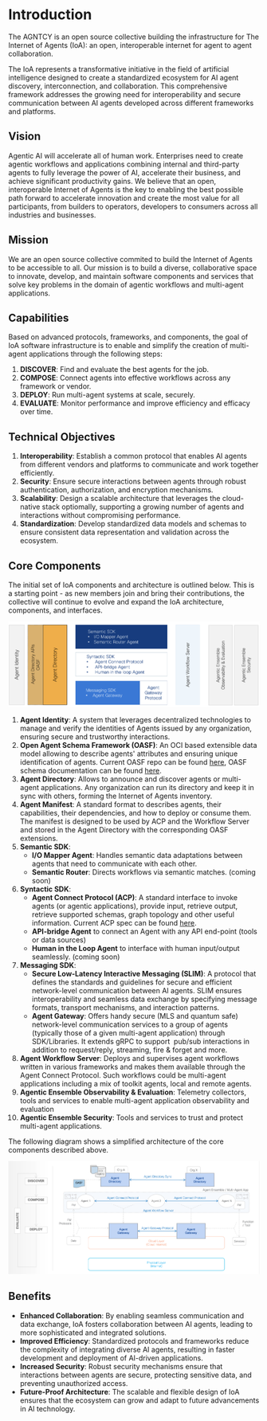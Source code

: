 # Introduction

The AGNTCY is an open source collective building the infrastructure for The Internet of Agents (IoA): an open, interoperable internet for agent to agent collaboration.

The IoA represents a transformative initiative in the field
of artificial intelligence designed to create a standardized ecosystem for AI
agent discovery, interconnection, and collaboration. This comprehensive
framework addresses the growing need for interoperability and secure
communication between AI agents developed across different frameworks and
platforms.

## Vision

Agentic AI will accelerate all of human work. Enterprises need to create agentic workflows and applications combining internal and third-party agents to fully leverage the power of AI, accelerate their business, and achieve significant productivity gains.
We believe that an open, interoperable Internet of Agents is the key to enabling the best possible path forward to accelerate innovation and create the most value for all participants, from builders to operators, developers to consumers across all industries and businesses.

## Mission

We are an open source collective commited to build the Internet of Agents to be accessible to all. Our mission is to build a diverse, collaborative space to innovate, develop, and maintain software components and services that solve key problems in the domain of agentic workflows and multi-agent applications.

## Capabilities

Based on advanced protocols, frameworks, and components, the goal of IoA software infrastructure is to enable and simplify the creation of multi-agent applications through the following steps:

1. **DISCOVER**: Find and evaluate the best agents for the job.
1. **COMPOSE**: Connect agents into effective workflows across any framework or vendor.
1. **DEPLOY**: Run multi-agent systems at scale, securely.
1. **EVALUATE**: Monitor performance and improve efficiency and efficacy over time.

## Technical Objectives

1. **Interoperability**: Establish a common protocol that enables AI agents from different vendors and platforms to communicate and work together efficiently.
2. **Security**: Ensure secure interactions between agents through robust authentication, authorization, and encryption mechanisms.
3. **Scalability**: Design a scalable architecture that leverages the cloud-native stack optiomally, supporting a growing number of agents and interactions without compromising performance.
4. **Standardization**: Develop standardized data models and schemas to ensure consistent data representation and validation across the ecosystem.

## Core Components

The initial set of IoA components and architecture is outlined below. This is a starting point - as new members join and bring their contributions, the collective will continue to evolve and expand the IoA architecture, components, and interfaces.

![IoA Stack](assets/ioa_stack.png)

1. **Agent Identity**: A system that leverages decentralized technologies to manage and verify the identities of Agents issued by any organization, ensuring secure and trustworthy interactions.
1. **Open Agent Schema Framework (OASF)**: An OCI based extensible data model allowing to describe agents' attributes and ensuring unique identification of agents. Current OASF repo can be found [here](https://github.com/agntcy/oasf), OASF schema documentation can be found [here](https://schema.oasf.agntcy.org).
1. **Agent Directory**: Allows to announce and discover agents or multi-agent applications. Any organization can run its directory and keep it in sync with others, forming the Internet of Agents inventory.
1. **Agent Manifest**: A standard format to describes agents, their capabilities, their dependencies, and how to deploy or consume them. The manifest is designed to be used by ACP and the Workflow Server and stored in the Agent Directory with the corresponding OASF extensions.
1. **Semantic SDK**: 
    * **I/O Mapper Agent**: Handles semantic data adaptations between agents that need to communicate with each other.
    * **Semantic Router**: Directs workflows via semantic matches. (coming soon)
1. **Syntactic SDK**:
    * **Agent Connect Protocol (ACP)**: A standard interface to invoke agents (or agentic applications), provide input, retrieve output, retrieve supported schemas, graph topology and other useful information. Current ACP spec can be found [here](https://spec.acp.agntcy.org/).
    * **API-bridge Agent** to connect an Agent with any API end-point (tools or data sources)
    * **Human in the Loop Agent** to interface with human input/output seamlessly. (coming soon)
1. **Messaging SDK**:
    * **Secure Low-Latency Interactive Messaging (SLIM)**: A protocol that defines the standards and guidelines for secure and efficient network-level communication between AI agents. SLIM ensures interoperability and seamless data exchange by specifying message formats, transport mechanisms, and interaction patterns.
    * **Agent Gateway**: Offers handy secure (MLS and quantum safe) network-level communication services to a group of agents (typically those of a given multi-agent application) through SDK/Libraries. It extends gRPC to support  pub/sub interactions in addition to request/reply, streaming, fire & forget and more.
1. **Agent Workflow Server**: Deploys and supervises agent workflows written in various frameworks and makes them available through the Agent Connect Protocol. Such workflows could be multi-agent applications including a mix of toolkit agents, local and remote agents. 
1. **Agentic Ensemble Observability & Evaluation**: Telemetry collectors, tools and services to enable multi-agent application observability and evaluation
1. **Agentic Ensemble Security**: Tools and services to trust and  protect multi-agent applications.


The following diagram shows a simplified architecture of the core components described above.


![IoA Arch](assets/ioa_arch.png)

## Benefits

* **Enhanced Collaboration**: By enabling seamless communication and data exchange, IoA fosters collaboration between AI agents, leading to more sophisticated and integrated solutions.
* **Improved Efficiency**: Standardized protocols and frameworks reduce the complexity of integrating diverse AI agents, resulting in faster development and deployment of AI-driven applications.
* **Increased Security**: Robust security mechanisms ensure that interactions between agents are secure, protecting sensitive data, and preventing unauthorized access.
* **Future-Proof Architecture**: The scalable and flexible design of IoA ensures that the ecosystem can grow and adapt to future advancements in AI technology.
